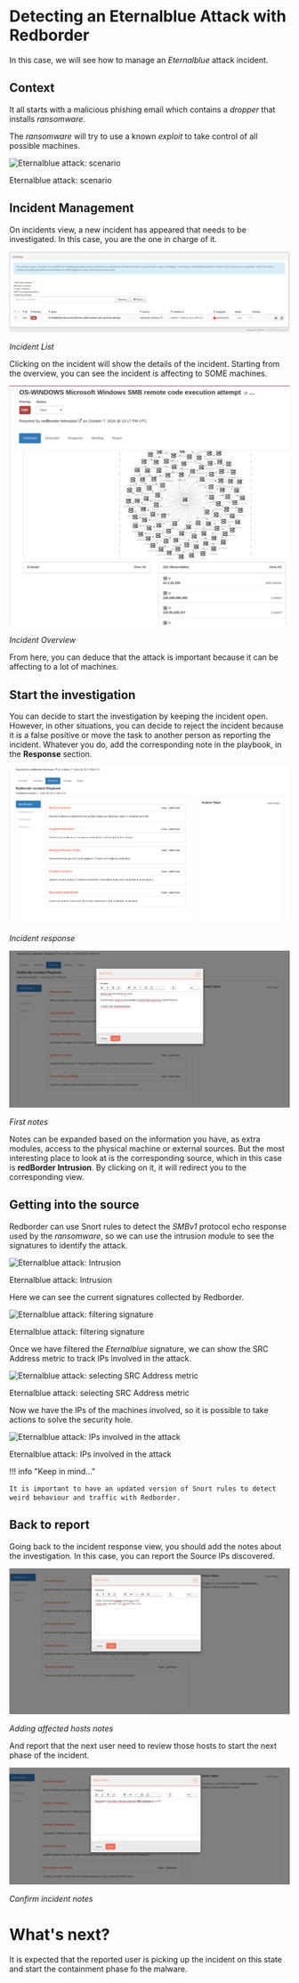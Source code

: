 # Detecting an Eternalblue Attack with Redborder

In this case, we will see how to manage an *Eternalblue* attack incident. 

## Context

It all starts with a malicious phishing email which contains a *dropper* that installs *ransomware*.

The *ransomware* will try to use a known *exploit* to take control of all possible machines.

![Eternalblue attack: scenario](images/ch09_img016.png)

Eternalblue attack: scenario

## Incident Management

On incidents view, a new incident has appeared that needs to be investigated. In this case, you are the one in charge of it.

![Incident List](images/eternalblue_incident_list.png)

*Incident List*

Clicking on the incident will show the details of the incident. Starting from the overview, you can see the incident is affecting to SOME machines.

![Incident Overview](images/eternalblue_incident_overview.png)

*Incident Overview*

From here, you can deduce that the attack is important because it can be affecting to a lot of machines.

## Start the investigation

You can decide to start the investigation by keeping the incident open. However, in other situations, you can decide to reject the incident because it is a false positive or move the task to another person as reporting the incident. Whatever you do, add the corresponding note in the playbook, in the **Response** section.

![Incident response](images/eternalblue_incident_response.png)

*Incident response*

![First notes](images/eternalblue_first_notes.png)

*First notes*

Notes can be expanded based on the information you have, as extra modules, access to the physical machine or external sources. But the most interesting place to look at is the corresponding source, which in this case is **redBorder Intrusion**. By clicking on it, it will redirect you to the corresponding view.

## Getting into the source

Redborder can use Snort rules to detect the *SMBv1* protocol echo response used by the *ransomware*, so we can use the intrusion module to see the signatures to identify the attack.

![Eternalblue attack: Intrusion](images/ch09_img017.png)

Eternalblue attack: Intrusion

Here we can see the current signatures collected by Redborder.

![Eternalblue attack: filtering signature](images/ch09_img018.png)

Eternalblue attack: filtering signature

Once we have filtered the *Eternalblue* signature, we can show the SRC Address metric to track IPs involved in the attack.

![Eternalblue attack: selecting SRC Address metric](images/ch09_img019.png)

Eternalblue attack: selecting SRC Address metric

Now we have the IPs of the machines involved, so it is possible to take actions to solve the security hole.

![Eternalblue attack: IPs involved in the attack](images/ch09_img020.png)

Eternalblue attack: IPs involved in the attack

!!! info "Keep in mind..."
  
    It is important to have an updated version of Snort rules to detect weird behaviour and traffic with Redborder.

## Back to report

Going back to the incident response view, you should add the notes about the investigation. In this case, you can report the Source IPs discovered.

![Adding affected hosts notes](images/eternalblue_affected_notes.png)

*Adding affected hosts notes*

And report that the next user need to review those hosts to start the next phase of the incident.

![Confirm incident notes](images/eternalblue_confirm_notes.png)

*Confirm incident notes*

# What's next?

It is expected that the reported user is picking up the incident on this state and start the containment phase fo the malware.
